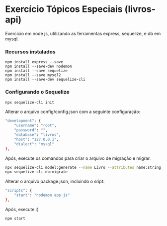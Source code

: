 # Exercício Tópicos Especiais (livros-api)

Exercício em node js, utilizando as ferramentas express, sequelize, e db em mysql.

### Recursos instalados

```
npm install express --save
npm install --save-dev nodemon
npm install --save sequelize
npm install --save mysql2
npm install --save-dev sequelize-cli
```

### Configurando o Sequelize

```sh
npx sequelize-cli init
```

Alterar o arquivo config/config.json com a seguinte configuração: 

```sh
"development": {
    "username": "root",
    "password": "",
    "database": "livros",
    "host": "127.0.0.1",
    "dialect": "mysql"
},
```

Após, execute os comandos para criar o arquivo de migração e migrar.

```sh
npx sequelize-cli model:generate --name Livro --attributes name:string,autor:string,ano:integer,editora:string,edicao:string
npx sequelize-cli db:migrate
```

Alterar o arquivo package.json, incluindo o sript:

```sh
"scripts": {
	"start": "nodemon app.js"
},
```

Após, execute :)
``` 
npm start
```
